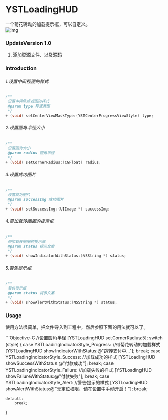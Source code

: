 # YSTLoadingHUD
一个菊花转动的加载提示框，可以自定义。</br>
![img](http://g.recordit.co/MWJkZqI1CA.gif)
### UpdateVersion 1.0
1. 添加资源文件、以及源码

### Introduction
###### 1.设置中间视图的样式
```Objective-C
/**
 设置中间焦点视图的样式
 @param type 样式类型
 */
+ (void) setCenterViewMaskType:(YSTCenterProgressViewStyle) type;
```
###### 2.设置圆角半径大小
```Objective-C
/**
 设置圆角大小
 @param radius 圆角半径
 */
+ (void) setCornerRadius:(CGFloat) radius;
```

###### 3.设置成功图片
```Objective-C
/**
 设置成功图片
 @param successImg 成功图片
 */
+ (void) setSuccessImg:(UIImage *) successImg;
```
###### 4.带加载转圈圈的提示框
```Objective-C
/**
 带加载转圈圈的提示框
 @param status 提示文案
 */
+ (void) showIndicatorWithStatus:(NSString *) status;
```
###### 5.警告提示框
```Objective-C
/**
 警告提示框
 @param status 提示文案
 */
+ (void) showAlertWithStatus:(NSString *) status;
```
### Usage
<p>使用方法很简单，把文件导入到工程中，然后参照下面的用法就可以了。</p>
```Objective-C
//设置圆角半径
[YSTLoadingHUD setCornerRadius:5];
switch (style) {
    case YSTLoadingIndicatorStyle_Progress:
        //带菊花转动的加载样式
        [YSTLoadingHUD showIndicatorWithStatus:@"跳转支付中..."];
        break;
    case YSTLoadingIndicatorStyle_Success:
        //加载成功的样式
        [YSTLoadingHUD showSuccessWithStatus:@"付款成功"];
        break;
    case YSTLoadingIndicatorStyle_Failure:
        //加载失败的样式
        [YSTLoadingHUD showFailureWithStatus:@"付款失败"];
        break;
    case YSTLoadingIndicatorStyle_Alert:
        //警告提示的样式
        [YSTLoadingHUD showAlertWithStatus:@"无定位权限，请在设置中手动开启！"];
        break;
        
    default:
        break;
}
```
